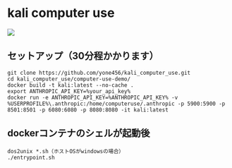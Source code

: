 # kali computer use

![](https://github.com/yone456/kali_computer_use/blob/main/kali_log2.png)

## セットアップ（30分程かかります）

```
git clone https://github.com/yone456/kali_computer_use.git
cd kali_computer_use/computer-use-demo/
docker build -t kali:latest --no-cache .
export ANTHROPIC_API_KEY=%your_api_key%
docker run -e ANTHROPIC_API_KEY=%ANTHROPIC_API_KEY% -v %USERPROFILE%\.anthropic:/home/computeruse/.anthropic -p 5900:5900 -p 8501:8501 -p 6080:6080 -p 8080:8080 -it kali:latest
```

## dockerコンテナのシェルが起動後
```
dos2unix *.sh（ホストOSがwindowsの場合）
./entrypoint.sh
```
